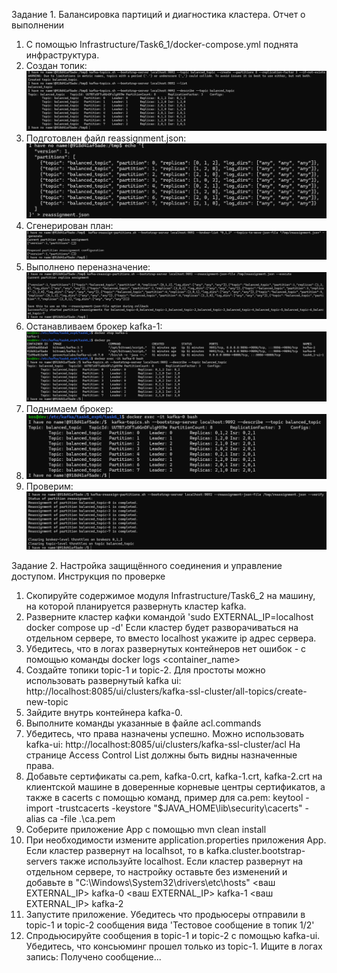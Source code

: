 

Задание 1. Балансировка партиций и диагностика кластера. Отчет о выполнении
1. C помощью Infrastructure/Task6_1/docker-compose.yml поднята инфраструктура.
2. Создан топик:
![img_1.png](Infrastructure/Task6_1/create_topic.png)
3. Подготовлен файл reassignment.json:
![img.png](Infrastructure/Task6_1/reassignment_json.png)
4. Сгенерирован план:
![img.png](Infrastructure/Task6_1/generate_plan.png)
5. Выполнено переназначение:
![img.png](Infrastructure/Task6_1/reassign.png)
6. Останавливаем брокер kafka-1:
![img.png](Infrastructure/Task6_1/stop_kafka1.png)
7. Поднимаем брокер:
8. ![img.png](Infrastructure/Task6_1/start_broker_again.png)
9. Проверим:
![img.png](Infrastructure/Task6_1/check.png)

Задание 2. Настройка защищённого соединения и управление доступом. Инструкция по проверке
1. Скопируйте содержимое модуля Infrastructure/Task6_2 на машину, на которой планируется развернуть кластер kafka.
2. Разверните кластер кафки командой 'sudo EXTERNAL_IP=localhost docker compose up -d'
Если кластер будет разворачиваться на отдельном сервере, то вместо localhost укажите ip адрес сервера.
3. Убедитесь, что в логах развернутых контейнеров нет ошибок - с помощью команды docker logs <container_name>
4. Создайте топики topic-1 и topic-2. Для простоты можно использовать развернутый kafka ui: http://localhost:8085/ui/clusters/kafka-ssl-cluster/all-topics/create-new-topic
5. Зайдите внутрь контейнера kafka-0.
6. Выполните команды указанные в файле acl.commands
7. Убедитесь, что права назначены успешно. Можно использовать kafka-ui: http://localhost:8085/ui/clusters/kafka-ssl-cluster/acl
На странице Access Control List должны быть видны назначенные права.
8. Добавьте сертификаты ca.pem, kafka-0.crt, kafka-1.crt, kafka-2.crt на клиентской машине в доверенные корневые центры сертификатов,
а также в cacerts с помощью команд, пример для ca.pem:
keytool -import -trustcacerts -keystore "$JAVA_HOME\lib\security\cacerts" -alias ca -file .\ca.pem
9. Соберите приложение App с помощью mvn clean install
10. При необходимости измените application.properties приложения App.
Если кластер развернут на localhsot, то в kafka.cluster.bootstrap-servers также используйте localhost.
Если кластер развернут на отдельном сервере, то настройку оставьте без изменений и добавьте в "C:\Windows\System32\drivers\etc\hosts"
<ваш EXTERNAL_IP> kafka-0
<ваш EXTERNAL_IP> kafka-1
<ваш EXTERNAL_IP> kafka-2
11. Запустите приложение. Убедитесь что продьюсеры отправили в topic-1 и topic-2 сообщения вида 'Тестовое сообщение в топик 1/2'
12. Спродьюсируйте сообщения в topic-1 и topic-2 с помощью kafka-ui. Убедитесь, что консьюминг прошел только из topic-1. Ищите в логах запись: Получено сообщение...